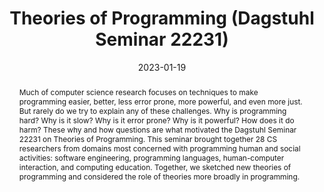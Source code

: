---
# Documentation: https://sourcethemes.com/academic/docs/managing-content/

title: "Theories of Programming (Dagstuhl Seminar 22231)"
authors: ["Thomas D. LaToza", "Amy J. Ko", "David C. Shepherd", "Dag Sjøberg", "Benjamin Xie"]
date: 2023-01-19
doi: "10.4230/DagRep.12.6.1"

# Schedule page publish date (NOT publication's date).
publishDate: 2023-01-19T13:49:23-08:00

# Publication type.
# Legend: 0 = Uncategorized; 1 = Conference paper; 2 = Journal article;
# 3 = Preprint / Working Paper; 4 = Report; 5 = Book; 6 = Book section;
# 7 = Thesis; 8 = Patent
publication_types: ["4"]

# Publication name and optional abbreviated publication name.
publication: "Dagstuhl Reports"
publication_short: "Dagstuhl"

abstract: "Much of computer science research focuses on techniques to make programming easier, better, less error prone, more powerful, and even more just. But rarely do we try to explain any of these challenges. Why is programming hard? Why is it slow? Why is it error prone? Why is it powerful? How does it do harm? These why and how questions are what motivated the Dagstuhl Seminar 22231 on Theories of Programming. This seminar brought together 28 CS researchers from domains most concerned with programming human and social activities: software engineering, programming languages, human-computer interaction, and computing education. Together, we sketched new theories of programming and considered the role of theories more broadly in programming."

# Summary. An optional shortened abstract.
summary: "Summary of research seminar to sketch new theories of programming and consider the role of theories in programming."

tags: []
categories: []
featured: false

# Custom links (optional).
#   Uncomment and edit lines below to show custom links.
# links:
# - name: Follow
#   url: https://twitter.com
#   icon_pack: fab
#   icon: twitter

links:
- name: Seminar Page
  url: https://www.dagstuhl.de/en/seminars/seminar-calendar/seminar-details/22231

url_pdf: https://drops.dagstuhl.de/opus/volltexte/2023/17453/pdf/dagrep_v012_i006_p001_22231.pdf
url_code:
url_dataset:
url_poster:
url_project:
url_slides:
url_source:
url_video:

# Featured image
# To use, add an image named `featured.jpg/png` to your page's folder. 
# Focal points: Smart, Center, TopLeft, Top, TopRight, Left, Right, BottomLeft, Bottom, BottomRight.

# Associated Projects (optional).
#   Associate this publication with one or more of your projects.
#   Simply enter your project's folder or file name without extension.
#   E.g. `internal-project` references `content/project/internal-project/index.md`.
#   Otherwise, set `projects: []`.
projects: []

# Slides (optional).
#   Associate this publication with Markdown slides.
#   Simply enter your slide deck's filename without extension.
#   E.g. `slides: "example"` references `content/slides/example/index.md`.
#   Otherwise, set `slides: ""`.
slides: ""
---